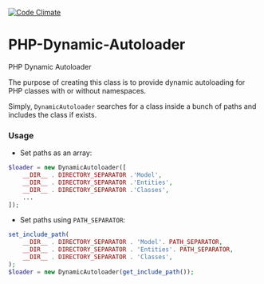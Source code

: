 [![Code Climate](https://codeclimate.com/github/ahmadmayahi/PHP-Dynamic-Autoloader/badges/gpa.svg)](https://codeclimate.com/github/ahmadmayahi/PHP-Dynamic-Autoloader)
# PHP-Dynamic-Autoloader
PHP Dynamic Autoloader

The purpose of creating this class is to provide dynamic autoloading for PHP classes with or without namespaces.

Simply, `DynamicAutoloader` searches for a class inside a bunch of paths and includes the class if exists.

### Usage

* Set paths as an array:   

```php
$loader = new DynamicAutoloader([
	__DIR__ . DIRECTORY_SEPARATOR .'Model',
	__DIR__ . DIRECTORY_SEPARATOR .'Entities',
	__DIR__ . DIRECTORY_SEPARATOR .'Classes',
	...
]);
```

* Set paths using `PATH_SEPARATOR`:   

```php
set_include_path(
	__DIR__ . DIRECTORY_SEPARATOR . 'Model'. PATH_SEPARATOR,
	__DIR__ . DIRECTORY_SEPARATOR . 'Entities'. PATH_SEPARATOR,
	__DIR__ . DIRECTORY_SEPARATOR . 'Classes',
);
$loader = new DynamicAutoloader(get_include_path());
```
